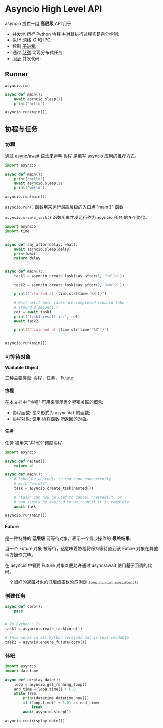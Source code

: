 # Asyncio High Level API

asyncio 提供一组 **高层级** API 用于:

- 并发地 [运行 Python 协程](https://docs.python.org/zh-cn/3/library/asyncio-task.html#coroutine) 并对其执行过程实现完全控制;
- 执行 [网络 IO 和 IPC](https://docs.python.org/zh-cn/3/library/asyncio-stream.html#asyncio-streams);
- 控制 [子进程](https://docs.python.org/zh-cn/3/library/asyncio-subprocess.html#asyncio-subprocess);
- 通过 [队列](https://docs.python.org/zh-cn/3/library/asyncio-queue.html#asyncio-queues) 实现分布式任务;
- [同步](https://docs.python.org/zh-cn/3/library/asyncio-sync.html#asyncio-sync) 并发代码;

## Runner

`asyncio.run`

```python
async def main():
    await asyncio.sleep(1)
    print('hello')

asyncio.run(main())
```

## 协程与任务

### 协程

通过 async/await 语法来声明 协程 是编写 asyncio 应用的推荐方式。

```python
import asyncio

async def main():
    print('hello')
    await asyncio.sleep(1)
    print('world')

asyncio.run(main())
```

`asyncio.run()` 函数用来运行最高层级的入口点 "main()" 函数

`asyncio.create_task()` 函数用来并发运行作为 asyncio 任务 的多个协程。

```python
import asyncio
import time


async def say_after(delay, what):
    await asyncio.sleep(delay)
    print(what)
    return delay


async def main():
    task1 = asyncio.create_task(say_after(1, 'hello'))

    task2 = asyncio.create_task(say_after(2, 'world'))

    print(f"started at {time.strftime('%X')}")

    # Wait until both tasks are completed (should take
    # around 2 seconds.)
    ret = await task1
    print('task1 result is:', ret)
    await task2

    print(f"finished at {time.strftime('%X')}")


asyncio.run(main())

```

### 可等待对象

**Waitable Object**

三种主要类型: 协程，任务， Futute

#### 协程

在本文档中 "协程" 可用来表示两个紧密关联的概念:

- 协程函数: 定义形式为 `async def` 的函数;
- 协程对象: 调用 协程函数 所返回的对象。

#### 任务

任务 被用来“并行的”调度协程

```python
import asyncio

async def nested():
    return 42

async def main():
    # Schedule nested() to run soon concurrently
    # with "main()".
    task = asyncio.create_task(nested())

    # "task" can now be used to cancel "nested()", or
    # can simply be awaited to wait until it is complete:
    await task

asyncio.run(main())
```

#### Future

是一种特殊的 **低层级** 可等待对象，表示一个异步操作的 **最终结果**。

当一个 Future 对象 被等待，这意味着协程将保持等待直到该 Future 对象在其他地方操作完毕。

在 asyncio 中需要 Future 对象以便允许通过 async/await 使用基于回调的代码。

一个很好的返回对象的低层级函数的示例是 [`loop.run_in_executor()`](https://docs.python.org/zh-cn/3/library/asyncio-eventloop.html#asyncio.loop.run_in_executor)。

### 创建任务

```python
async def coro():
    pass


# In Python 3.7+
task1 = asyncio.create_task(coro())

# This works in all Python versions but is less readable
task2 = asyncio.ensure_future(coro())

```

### 休眠

```python
import asyncio
import datetime

async def display_date():
    loop = asyncio.get_running_loop()
    end_time = loop.time() + 5.0
    while True:
        print(datetime.datetime.now())
        if (loop.time() + 1.0) >= end_time:
            break
        await asyncio.sleep(1)

asyncio.run(display_date())
```


